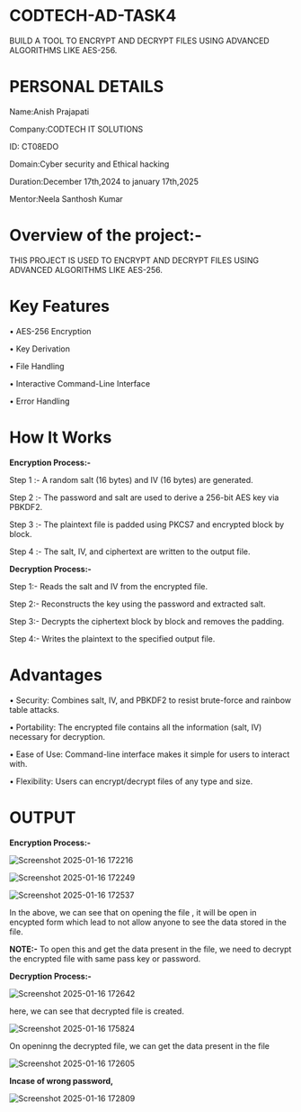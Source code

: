 # CODTECH-AD-TASK4
BUILD A TOOL TO ENCRYPT AND DECRYPT FILES USING ADVANCED ALGORITHMS LIKE AES-256.

# PERSONAL DETAILS
Name:Anish Prajapati

Company:CODTECH IT SOLUTIONS

ID: CT08EDO

Domain:Cyber security and Ethical hacking

Duration:December 17th,2024 to january 17th,2025

Mentor:Neela Santhosh Kumar

# Overview of the project:-
THIS PROJECT IS USED TO ENCRYPT AND DECRYPT FILES USING ADVANCED ALGORITHMS LIKE AES-256.

# Key Features

•	AES-256 Encryption

•	Key Derivation

•	File Handling

•	Interactive Command-Line Interface

•	Error Handling

# How It Works
**Encryption Process:-**

Step 1 :- A random salt (16 bytes) and IV (16 bytes) are generated.

Step 2 :- The password and salt are used to derive a 256-bit AES key via PBKDF2.

Step 3 :- The plaintext file is padded using PKCS7 and encrypted block by block.

Step 4 :- The salt, IV, and ciphertext are written to the output file.

**Decryption Process:-**

Step 1:- Reads the salt and IV from the encrypted file.

Step 2:- Reconstructs the key using the password and extracted salt.

Step 3:- Decrypts the ciphertext block by block and removes the padding.

Step 4:- Writes the plaintext to the specified output file.


# Advantages

•	Security: Combines salt, IV, and PBKDF2 to resist brute-force and rainbow table attacks.

•	Portability: The encrypted file contains all the information (salt, IV) necessary for decryption.

•	Ease of Use: Command-line interface makes it simple for users to interact with.

•	Flexibility: Users can encrypt/decrypt files of any type and size.

# OUTPUT

**Encryption Process:-**

![Screenshot 2025-01-16 172216](https://github.com/user-attachments/assets/6099856b-37e6-46b0-8d24-497a8f2f36c3)

![Screenshot 2025-01-16 172249](https://github.com/user-attachments/assets/d7fc9d9a-8e03-4c50-a2b1-15cbdebf8db6)

![Screenshot 2025-01-16 172537](https://github.com/user-attachments/assets/0132ac54-93d6-455e-aced-050d87cf1894)

In the above,  we can see that on opening the file , it will be open in encypted form which lead to not allow anyone to see the data  stored in the file.


**NOTE:-** To open this and get the data present in the file, we need to  decrypt the encrypted file with same pass key or password.


**Decryption Process:-**

![Screenshot 2025-01-16 172642](https://github.com/user-attachments/assets/4e5f5333-f864-4b91-b1ab-f3e6ab30a608)

here, we can see that decrypted file is created.

![Screenshot 2025-01-16 175824](https://github.com/user-attachments/assets/d6b4b2db-21cc-43d7-9397-a55f32187ac3)

On openinng the decrypted file, we can get the data present in the file

![Screenshot 2025-01-16 172605](https://github.com/user-attachments/assets/59f2a310-6046-43cc-a265-e24a3e72d442)

**Incase of wrong password,**

![Screenshot 2025-01-16 172809](https://github.com/user-attachments/assets/7a37b0b8-18bc-4503-ad2c-4bcf3dd54130)



